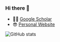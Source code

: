 ### Hi there 👋

- 👨‍💻 [Google Scholar](https://scholar.google.com/citations?user=pOpgtRgAAAAJ)
- 😎 [Personal Website](http://pdaicode.github.io) 

![GitHub stats](https://github-readme-stats.vercel.app/api?username=pdaicode&show_icons=true&theme=cobalt)
<!--
**pdaicode/pdaicode** is a ✨ _special_ ✨ repository because its `README.md` (this file) appears on your GitHub profile.

Here are some ideas to get you started:

- 🔭 I’m currently working on ...
- 🌱 I’m currently learning ...
- 👯 I’m looking to collaborate on ...
- 🤔 I’m looking for help with ...
- 💬 Ask me about ...
- 📫 How to reach me: ...
- 😄 Pronouns: ...
- ⚡ Fun fact: ...
-->
